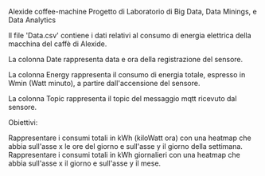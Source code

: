 Alexide coffee-machine
Progetto di Laboratorio di Big Data, Data Minings, e Data Analytics

Il file 'Data.csv' contiene i dati relativi al consumo di energia elettrica della macchina del caffè di Alexide.

La colonna Date rappresenta data e ora della registrazione del sensore.

La colonna Energy rappresenta il consumo di energia totale, espresso in Wmin (Watt minuto), a partire dall'accensione del sensore.

La colonna Topic rappresenta il topic del messaggio mqtt ricevuto dal sensore.

Obiettivi:

Rappresentare i consumi totali in kWh (kiloWatt ora) con una heatmap che abbia sull'asse x le ore del giorno e sull'asse y il giorno della settimana.
Rappresentare i consumi totali in kWh giornalieri con una heatmap che abbia sull'asse x il giorno e sull'asse y il mese.
